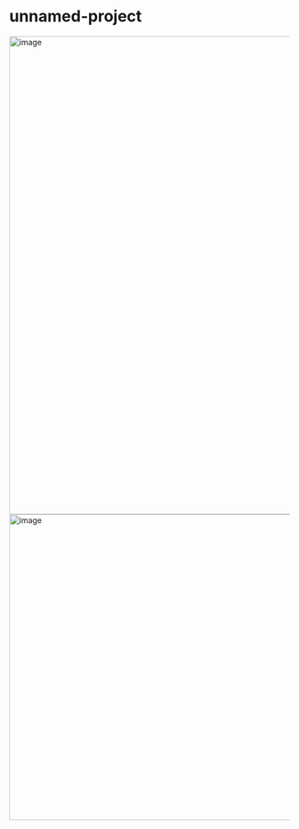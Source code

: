 # unnamed-project

<img width="1919" height="860" alt="image" src="https://github.com/user-attachments/assets/2c9578f9-1908-450f-9166-7dbace4ba6db" />


<img width="1078" height="550" alt="image" src="https://github.com/user-attachments/assets/6a6a8885-ca8f-423b-bb0e-d3629ce17c37" />
